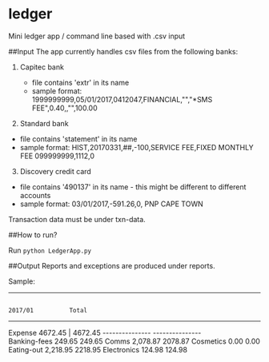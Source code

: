 # ledger
Mini ledger app / command line based with .csv input

##Input
The app currently handles csv files from the following banks:
1. Capitec bank
   - file contains 'extr' in its name
   - sample format: 1999999999,05/01/2017,0412047,FINANCIAL,"","*SMS FEE",0.40,,"",100.00

2. Standard bank
  - file contains 'statement' in its name
  - sample format: HIST,20170331,##,-100,SERVICE FEE,FIXED MONTHLY FEE 099999999,1112,0

3. Discovery credit card
  - file contains '490137' in its name - this might be different to different accounts
  - sample format: 03/01/2017,-591.26,0, PNP CAPE TOWN       

Transaction data must be under txn-data.

##How to run?

Run <code>python LedgerApp.py</code> 

##Output
Reports and exceptions are produced under reports.

Sample:

--------------------------------------------------------------------------------------------------------------------
                                                                                        2017/01          Total
--------------------------------------------------------------------------------------------------------------------

Expense                                                                                 4672.45  |     4672.45
                                                                                ---------------     ---------------     
          Banking-fees                                                                   249.65              249.65 
          Comms                                                                        2,078.87             2078.87 
          Cosmetics                                                                        0.00                0.00 
          Eating-out                                                                   2,218.95             2218.95 
          Electronics                                                                    124.98              124.98 

